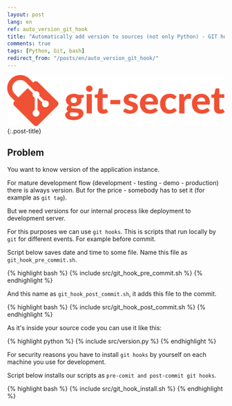 ```yaml
---
layout: post
lang: en
ref: auto_version_git_hook
title: "Automatically add version to sources (not only Python) - GIT hooks"
comments: true
tags: [Python, Git, bash]
redirect_from: "/posts/en/auto_version_git_hook/"
---
```


![](/images/git-secret-big.png){:.post-title}

## Problem

You want to know version of the application instance.

For mature development flow (development - testing - demo - production)
there is always version. 
But for the price - somebody has to set it (for example as `git tag`).

But we need versions for our internal process like deployment to
development server.

For this purposes we can use `git hooks`.
This is scripts that run locally by `git` for different events. 
For example before commit.

Script below saves date and time to some file.
Name this file as `git_hook_pre_commit.sh`.

{% highlight bash %}
{% include src/git_hook_pre_commit.sh %}
{% endhighlight %}

And this name as `git_hook_post_commit.sh`, it adds
this file to the commit.

{% highlight bash %}
{% include src/git_hook_post_commit.sh %}
{% endhighlight %}

As it's inside your source code you can use it like this: 

{% highlight python %}
{% include src/version.py %}
{% endhighlight %} 

For security reasons you have to install `git hooks`
by yourself on each machine you use for development.

Script below installs our scripts as `pre-comit and post-commit git hooks`.

{% highlight bash %}
{% include src/git_hook_install.sh %}
{% endhighlight %}

